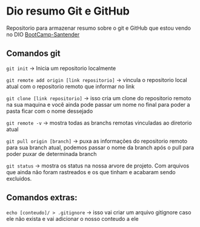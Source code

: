 # Dio resumo Git e GitHub

Repositorio para armazenar resumo sobre o git e GitHub que estou vendo no DIO [BootCamp-Santender](https://www.dio.me/)

## Comandos git
`git init` -> Inicia um repositorio localmente

`git remote add origin [link repositorio]` -> vincula o repositorio local atual com o repositorio remoto que informar no link

`git clone [link repositorio]` -> isso cria um clone do repositorio remoto na sua maquina e você ainda pode passar um nome no final para poder a pasta ficar com o nome dessejado

`git remote -v` -> mostra todas as branchs remotas vinculadas ao diretorio atual

`git pull origin [branch]` -> puxa as informações do repositorio remoto para sua branch atual, podemos passar o nome da branch após o pull para poder puxar de determinada branch

`git status` -> mostra os status na nossa arvore de projeto. Com arquivos que ainda não foram rastreados e os que tinham e acabaram sendo excluidos.

## Comandos extras:
`echo [conteudo]/ > .gitignore` -> isso vai criar um arquivo gitignore caso ele não exista e vai adicionar o nosso conteudo a ele
